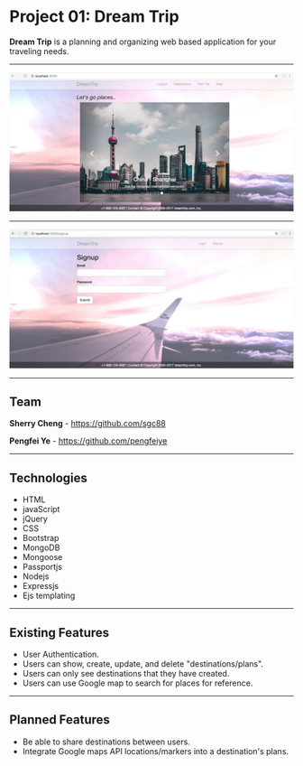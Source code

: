 Project 01: Dream Trip
===================


**Dream Trip** is a planning and organizing web based application for your traveling needs.


----------


![Alt text](public/images/1.png)

----------


![Alt text](public/images/2.png)


----------


Team
-------------------

**Sherry Cheng** - https://github.com/sgc88

**Pengfei Ye** - https://github.com/pengfeiye


----------


Technologies
-------------------
  * HTML
  * javaScript
  * jQuery
  * CSS
  * Bootstrap
  * MongoDB
  * Mongoose
  * Passportjs
  * Nodejs
  * Expressjs
  * Ejs templating


----------

  
Existing Features
-------------------
* User Authentication.
* Users can show, create, update, and delete "destinations/plans".
* Users can only see destinations that they have created.
* Users can use Google map to search for places for reference.


----------


Planned Features
-------------------
* Be able to share destinations between users.
* Integrate Google maps API locations/markers into a destination's plans.





